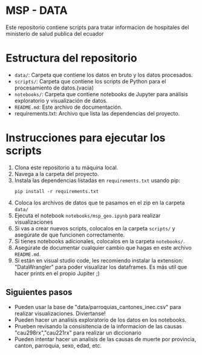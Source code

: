 # MSP - DATA 
Este repositorio contiene scripts para tratar informacion de  hospitales del ministerio de salud publica del ecuador

# Estructura del repositorio
- `data/`: Carpeta que contiene los datos en bruto y los datos procesados.
- `scripts/`: Carpeta que contiene los scripts de Python para el procesamiento de datos.(vacia)
- `notebooks/`: Carpeta que contiene notebooks de Jupyter para análisis exploratorio y visualización de datos.
- `README.md`: Este archivo de documentación.
- requirements.txt: Archivo que lista las dependencias del proyecto.

# Instrucciones para ejecutar los scripts
1. Clona este repositorio a tu máquina local.
2. Navega a la carpeta del proyecto.
3. Instala las dependencias listadas en `requirements.txt` usando pip:
   ```
   pip install -r requirements.txt
   ```
4. Coloca los archivos de datos que te pasamos en el zip en la carpeta `data/`
5. Ejecuta el notebook `notebooks/msp_geo.ipynb` para realizar visualizaciones
6. Si vas a crear nuevos scripts, colocalos en la carpeta `scripts/` y asegúrate de que funcionen correctamente.
7. Si tienes notebooks adicionales, colocalos en la carpeta `notebooks/`.
8. Asegúrate de documentar cualquier cambio que hagas en este archivo `README.md`.
9. Si están en visual studio code, les recomiendo instalar la extension: "DataWrangler" para poder visualizar los dataframes. Es más util que hacer prints en el propio Jupiter ;)

## Siguientes pasos
- Pueden usar la base de "data/parroquias_cantones_inec.csv" para realizar visualizaciones. Diviertanse!
- Pueden hacer un analisis exploratorio de los datos en los notebooks.
- Prueben revisando la consisitencia de la informacion de las causas "cau298rx","cau221rx" para realizar un diccionario
- Pueden intentar hacer un analisis de las causas de muerte por provincia, canton, parroquia, sexo, edad, etc.